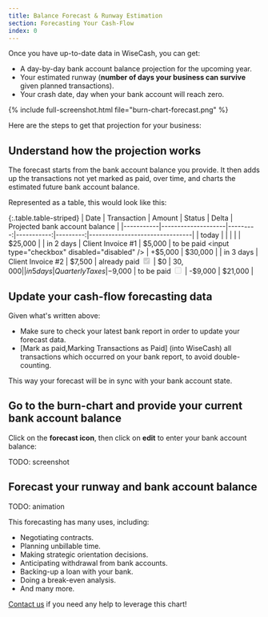 ```yaml
---
title: Balance Forecast & Runway Estimation
section: Forecasting Your Cash-Flow
index: 0
---
```


Once you have up-to-date data in WiseCash, you can get:

* A day-by-day bank account balance projection for the upcoming year.
* Your estimated runway (**number of days your business can survive** given planned transactions).
* Your crash date, day when your bank account will reach zero.

{% include full-screenshot.html file="burn-chart-forecast.png" %}

Here are the steps to get that projection for your business:

## Understand how the projection works

The forecast starts from the bank account balance you provide. It then adds up the transactions not yet marked as paid, over time, and charts the estimated future bank account balance.

Represented as a table, this would look like this:

{:.table.table-striped}
|  Date     | Transaction        | Amount   | Status     |    Delta | Projected bank account balance |
|-----------|--------------------|---------:|-----------:|---------:|--------------------------------|
| today     |                    |          |            |          |                        $25,000 |
| in 2 days |  Client Invoice #1 |   $5,000 | to be paid <input type="checkbox" disabled="disabled" /> |  +$5,000 |                        $30,000 |
| in 3 days |  Client Invoice #2 |   $7,500 | already paid <input type="checkbox" checked="checked" disabled="disabled" />  |       $0 |                  $30,000 |
| in 5 days |    Quarterly Taxes | -$9,000 | to be paid <input type="checkbox" disabled="disabled" /> | -$9,000 |                        $21,000 |

## Update your cash-flow forecasting data

Given what's written above:

* Make sure to check your latest bank report in order to update your forecast data.
* [Mark as paid,Marking Transactions as Paid] (into WiseCash) all transactions which occurred on your bank report, to avoid double-counting.

This way your forecast will be in sync with your bank account state.

## Go to the burn-chart and provide your current bank account balance

Click on the **forecast icon**, then click on **edit** to enter your bank account balance:

TODO: screenshot

## Forecast your runway and bank account balance

TODO: animation

This forecasting has many uses, including:

* Negotiating contracts.
* Planning unbillable time.
* Making strategic orientation decisions.
* Anticipating withdrawal from bank accounts.
* Backing-up a loan with your bank.
* Doing a break-even analysis.
* And many more.

<a href="mailto:support@wisecashhq.com">Contact us</a> if you need any help to leverage this chart!
